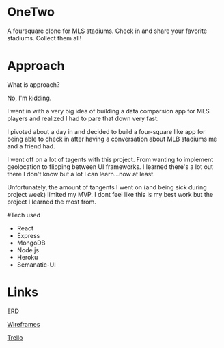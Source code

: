 
# OneTwo
  A foursquare clone for MLS stadiums. Check in and share your favorite stadiums. Collect them all!

# Approach

What is approach?

No, I'm kidding.

I went in with a very big idea of building a data comparsion app for MLS players and realized I had to pare that down very fast.

I pivoted about a day in and decided to build a four-square like app for being able to check in after having a conversation about MLB stadiums me and a friend had.

I went off on a lot of tagents with this project. From wanting to implement geolocation to flipping between UI frameworks. I learned there's a lot out there I don't know but a lot I can learn...now at least.

Unfortunately, the amount of tangents I went on (and being sick during project week) limited my MVP. I dont feel like this is my best work but the project I learned the most from. 

#Tech used
- React
- Express
- MongoDB
- Node.js
- Heroku
- Semanatic-UI

# Links
[ERD](https://cloud.smartdraw.com/share.aspx/?pubDocShare=BFA01633ABC034D6DBC520DD1DC8F8651BC)

[Wireframes](https://wdi-project2.mybalsamiq.com/projects/wdi-project4)

[Trello](https://wdi-project2.mybalsamiq.com/projects/wdi-project4/)
